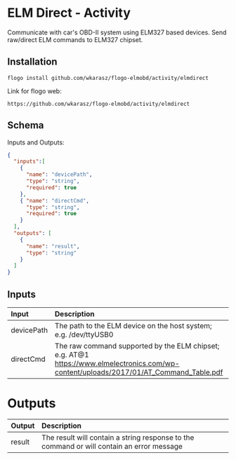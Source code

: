 # 	ELM Direct - Activity

Communicate with car's OBD-II system using ELM327 based devices.
Send raw/direct ELM commands to ELM327 chipset.

## Installation

```console
flogo install github.com/wkarasz/flogo-elmobd/activity/elmdirect
```

Link for flogo web:
```console
https://github.com/wkarasz/flogo-elmobd/activity/elmdirect
```

## Schema
Inputs and Outputs:
```json
{
  "inputs":[
    {
      "name": "devicePath",
      "type": "string",
      "required": true
    },
    { "name": "directCmd",
      "type": "string",
      "required": true
    }
  ],
  "outputs": [
    {
      "name": "result",
      "type": "string"
    }
  ]
}
```
## Inputs
| Input            | Description    |
|:-----------------|:---------------|
| devicePath       | The path to the ELM device on the host system; e.g. /dev/ttyUSB0 |
| directCmd        | The raw command supported by the ELM chipset; e.g. AT@1<br>https://www.elmelectronics.com/wp-content/uploads/2017/01/AT_Command_Table.pdf|

# Outputs
| Output           | Description    |
|:-----------------|:---------------|
| result           | The result will contain a string response to the command or will contain an error message |
